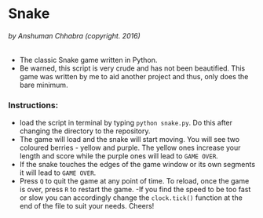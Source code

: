 # Snake
###### by Anshuman Chhabra (copyright. 2016)

- The classic Snake game written in Python.
- Be warned, this script is very crude and has not been beautified. This game was written by me to aid another project and thus, only does the bare minimum.

### Instructions:
- load the script in terminal by typing ```python snake.py```. Do this after changing the directory to the repository.
- The game will load and the snake will start moving. You will see two coloured berries - yellow and purple. The yellow ones increase your length and score while the purple ones will lead to ```GAME OVER```.
- If the snake touches the edges of the game window or its own segments it will lead to ```GAME OVER```.
- Press ```Q``` to quit the game at any point of time. To reload, once the game is over, press ```R``` to restart the game. 
-If you find the speed to be too fast or slow you can accordingly change the ```clock.tick()``` function at the end of the file to suit your needs. Cheers! 
